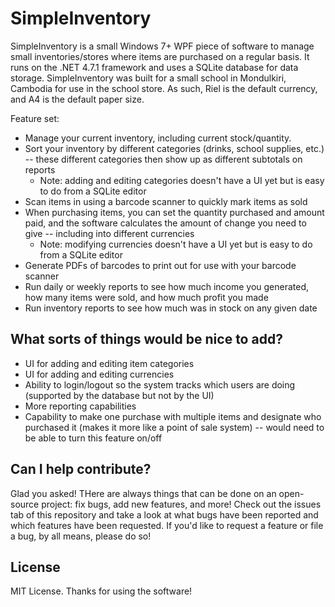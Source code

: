 # SimpleInventory

SimpleInventory is a small Windows 7+ WPF piece of software to manage small inventories/stores where items are purchased on a regular basis. It runs on the .NET 4.7.1 framework and uses a SQLite database for data storage. SimpleInventory was built for a small school in Mondulkiri, Cambodia for use in the school store. As such, Riel is the default currency, and A4 is the default paper size.

Feature set:

* Manage your current inventory, including current stock/quantity. 
* Sort your inventory by different categories (drinks, school supplies, etc.) -- these different categories then show up as different subtotals on reports
  * Note: adding and editing categories doesn't have a UI yet but is easy to do from a SQLite editor
* Scan items in using a barcode scanner to quickly mark items as sold
* When purchasing items, you can set the quantity purchased and amount paid, and the software calculates the amount of change you need to give -- including into different currencies
  * Note: modifying currencies doesn't have a UI yet but is easy to do from a SQLite editor
* Generate PDFs of barcodes to print out for use with your barcode scanner
* Run daily or weekly reports to see how much income you generated, how many items were sold, and how much profit you made
* Run inventory reports to see how much was in stock on any given date

## What sorts of things would be nice to add?

* UI for adding and editing item categories
* UI for adding and editing currencies
* Ability to login/logout so the system tracks which users are doing (supported by the database but not by the UI)
* More reporting capabilities
* Capability to make one purchase with multiple items and designate who purchased it (makes it more like a point of sale system) -- would need to be able to turn this feature on/off

## Can I help contribute?

Glad you asked! THere are always things that can be done on an open-source project: fix bugs, add new features, and more! Check out the issues tab of this repository and take a look at what bugs have been reported and which features have been requested. If you'd like to request a feature or file a bug, by all means, please do so!

## License

MIT License. Thanks for using the software!